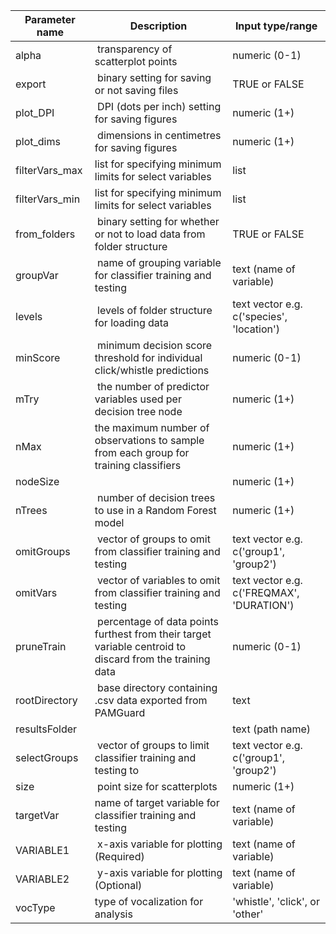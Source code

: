 | Parameter name | Description | Input type/range |
|---|---|---|
| alpha | transparency of scatterplot points | numeric (0-1) |
| export | binary setting for saving or not saving files | TRUE or FALSE |
| plot_DPI | DPI (dots per inch) setting for saving figures | numeric (1+) |
| plot_dims | dimensions in centimetres for saving figures | numeric (1+) |
| filterVars_max | list for specifying minimum limits for select variables | list |
| filterVars_min | list for specifying minimum limits for select variables | list |
| from_folders | binary setting for whether or not to load data from folder structure | TRUE or FALSE |
| groupVar | name of grouping variable for classifier training and testing | text (name of variable) |
| levels | levels of folder structure for loading data | text vector e.g. c('species', 'location') |
| minScore | minimum decision score threshold for individual click/whistle predictions | numeric (0-1) |
| mTry | the number of predictor variables used per decision tree node | numeric (1+) |
| nMax | the maximum number of observations to sample from each group for training classifiers | numeric (1+) |
| nodeSize |  | numeric (1+) |
| nTrees | number of decision trees to use in a Random Forest model | numeric (1+) |
| omitGroups | vector of groups to omit from classifier training and testing | text vector e.g. c('group1', 'group2') |
| omitVars | vector of variables to omit from classifier training and testing | text vector e.g. c('FREQMAX', 'DURATION') |
| pruneTrain | percentage of data points furthest from their target variable centroid to discard from the training data | numeric (0-1) |
| rootDirectory | base directory containing .csv data exported from PAMGuard | text |
| resultsFolder |  | text (path name) |
| selectGroups | vector of groups to limit classifier training and testing to | text vector e.g. c('group1', 'group2') |
| size | point size for scatterplots | numeric (1+) |
| targetVar | name of target variable for classifier training and testing | text (name of variable) |
| VARIABLE1 | x-axis variable for plotting (Required) | text (name of variable) |
| VARIABLE2 | y-axis variable for plotting (Optional) | text (name of variable) |
| vocType | type of vocalization for analysis | 'whistle', 'click', or 'other' |
